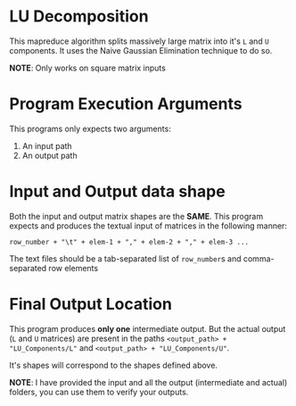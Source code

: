# LU Decomposition

This mapreduce algorithm splits massively large matrix into it's `L` and `U` components. It uses the Naive Gaussian Elimination technique to do so.

**NOTE**: Only works on square matrix inputs

# Program Execution Arguments

This programs only expects two arguments:

1. An input path
2. An output path

# Input and Output data shape

Both the input and output matrix shapes are the **SAME**. This program expects and produces the textual input of matrices in the following manner:

`row_number + "\t" + elem-1 + "," + elem-2 + "," + elem-3 ...`

The text files should be a tab-separated list of `row_number`s and comma-separated row elements

# Final Output Location

This program produces **only one** intermediate output. But the actual output (`L` and `U` matrices) are present in the paths `<output_path> + "LU_Components/L"` and `<output_path> + "LU_Components/U"`.

It's shapes will correspond to the shapes defined above.

**NOTE**: I have provided the input and all the output (intermediate and actual) folders, you can use them to verify your outputs.
